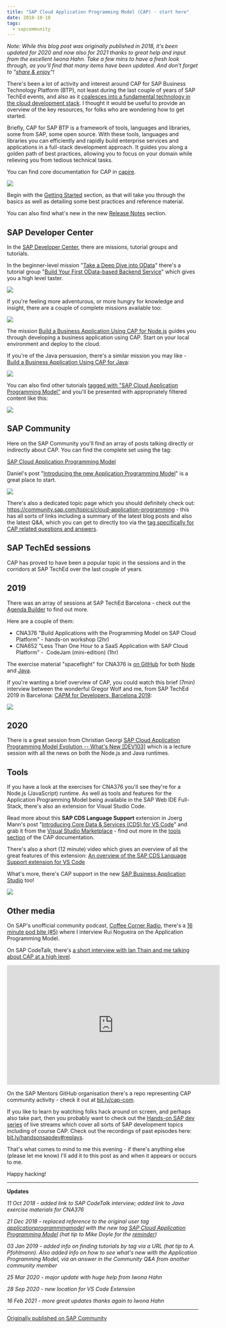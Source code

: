```yaml
---
title: "SAP Cloud Application Programming Model (CAP) - start here"
date: 2018-10-10
tags:
  - sapcommunity
---
```

*Note: While this blog post was originally published in 2018, it's been
updated for 2020 and now also for 2021 thanks to great help and
input from the excellent Iwona Hahn. Take a few mins to have a fresh
look through, as you'll find that many items have been updated. And
don't forget to "[share &
enjoy](https://hitchhikers.fandom.com/wiki/Share_and_Enjoy)"!*

There's been a lot of activity and interest around CAP for SAP Business
Technology Platform (BTP), not least during the last couple of years of
SAP TechEd events, and also as it [coalesces into a fundamental
technology in the cloud development
stack](/blog/posts/2019/11/06/cap-is-important-because-it's-not-important/).
I thought it would be useful to provide an overview of the key
resources, for folks who are wondering how to get started.

Briefly, CAP for SAP BTP is a framework of tools, languages and
libraries, some from SAP, some open source. With these tools, languages
and libraries you can efficiently and rapidly build enterprise services
and applications in a full-stack development approach. It guides you
along a golden path of best practices, allowing you to focus on your
domain while relieving you from tedious technical tasks.

You can find core documentation for CAP in
[capire](https://cap.cloud.sap/docs/).

![](/images/2018/10/Screen-Shot-2020-07-01-at-09.27.28.png)

Begin with the [Getting
Started](https://cap.cloud.sap/docs/get-started/) section, as that will
take you through the basics as well as detailing some best practices and
reference material.

You can also find what's new in the new [Release
Notes](https://cap.cloud.sap/docs/releases/) section.

## SAP Developer Center

In the [SAP Developer Center](https://developers.sap.com/index.html),
there are missions, tutorial groups and tutorials.

In the beginner-level mission "[Take a Deep Dive into
OData](https://developers.sap.com/mission.scp-3-odata.html)" there's a
tutorial group "[Build Your First OData-based Backend
Service](https://developers.sap.com/group.scp-8-odata-service.html)"
which gives you a high level taster.

[![](/images/2018/10/Screen-Shot-2018-10-10-at-16.26.31.png)](https://developers.sap.com/mission.scp-3-odata.html)

If you're feeling more adventurous, or more hungry for knowledge and
insight, there are a couple of complete missions available too:

![](/images/2018/10/Screen-Shot-2020-07-01-at-09.29.24.png)

The mission [Build a Business Application Using CAP for
Node.js](https://developers.sap.com/mission.cp-starter-extensions-cap.html)
guides you through developing a business application using CAP. Start on
your local environment and deploy to the cloud.

If you're of the Java persuasion, there's a similar mission you may
like - [Build a Business Application Using CAP for
Java](https://developers.sap.com/mission.cap-java-app.html):

![](/images/2018/10/Screen-Shot-2020-07-01-at-09.30.29.png)

You can also find other tutorials [tagged with "SAP Cloud Application
Programming Model"](https://developers.sap.com/tutorial-navigator.html?tag=software-product-function:sap-cloud-application-programming-model) and you'll be presented with appropriately filtered content like this:

![](/images/2018/10/screenshot-2021-02-16-at-07.45.29.png)

## SAP Community

Here on the SAP Community you'll find an array of posts talking
directly or indirectly about CAP. You can find the complete set using
the tag:

[SAP Cloud Application Programming
Model](https://blogs.sap.com/tags/9f13aee1-834c-4105-8e43-ee442775e5ce/)

Daniel's post "[Introducing the new Application Programming
Model](https://blogs.sap.com/2018/06/05/introducing-the-new-application-programming-model-for-sap-cloud-platform/)"
is a great place to start.

![](/images/2018/10/overview.png)

There's also a dedicated topic page which you should definitely check
out: <https://community.sap.com/topics/cloud-application-programming> -
this has all sorts of links including a summary of the latest blog posts
and also the latest Q&A, which you can get to directly too via the [tag
specifically for CAP related questions and
answers](https://answers.sap.com/tags/9f13aee1-834c-4105-8e43-ee442775e5ce).

## SAP TechEd sessions

CAP has proved to have been a popular topic in the sessions and in the
corridors at SAP TechEd over the last couple of years.

## 2019

There was an array of sessions at SAP TechEd Barcelona - check out the
[Agenda
Builder](https://sessioncatalog.sapevents.com/go/agendabuilder.sessions/?l=221&locale=en_US) to
find out more.

Here are a couple of them:

-   CNA376 "Build Applications with the Programming Model on SAP Cloud
    Platform" - hands-on workshop (2hr)
-   CNA652 "Less Than One Hour to a SaaS Application with SAP Cloud
    Platform" -  CodeJam (mini-edition) (1hr)

The exercise material "spaceflight" for CNA376 is [on
GitHub](https://github.com/SAP/cloud-sample-spaceflight-node) for
both [Node](https://github.com/SAP/cloud-sample-spaceflight-node) and
[Java](https://github.com/SAP/cloud-sample-spaceflight-java).

If you're wanting a brief overview of CAP, you could watch this brief
(7min) interview between the wonderful Gregor Wolf and me, from SAP TechEd
2019 in Barcelona: [CAPM for Developers, Barcelona
2019](https://events.sap.com/teched/en/session/48917):

![](/images/2018/10/Screenshot-2020-03-25-at-07.05.37.png)

## 2020

There is a great session from Christian Georgi [SAP Cloud Application
Programming Model Evolution -- What's New
\[DEV103\]](https://events.sapteched.com/widget/sap/sapteched2020/Catalog/session/1602555751912001uqld)
which is a lecture session with all the news on both the Node.js and
Java runtimes.

## Tools

If you have a look at the exercises for CNA376 you'll see they're for
a Node.js (JavaScript) runtime. As well as tools and features for the
Application Programming Model being available in the SAP Web IDE
Full-Stack, there's also an extension for Visual Studio Code.

Read more about this **SAP CDS Language Support** extension in
Joerg Mann's post "[Introducing Core Data & Services (CDS) for VS
Code](https://blogs.sap.com/2018/10/09/introducing-core-data-services-cds-for-vs-code/)"
and grab it from the [Visual Studio
Marketplace](https://marketplace.visualstudio.com/items?itemName=SAPSE.vscode-cds#overview) -
find out more in the [tools
section](https://cap.cloud.sap/docs/get-started/tools#add-cds-editor) of
the CAP documentation.

There's also a short (12 minute) video which gives an overview of all
the great features of this extension: [An overview of the SAP CDS
Language Support extension for VS
Code](https://www.youtube.com/watch?v=eY7BTzch8w0)

What's more, there's CAP support in the new [SAP Business Application
Studio](https://blogs.sap.com/2020/02/27/sap-business-application-studio-is-generally-available/)
too!

![](/images/2018/10/screenshot-2021-02-16-at-07.43.30.png)

## Other media

On SAP's unofficial community podcast, [Coffee Corner
Radio](https://anchor.fm/sap-community-podcast/), there's a [16 minute
pod bite
(#5)](https://anchor.fm/sap-community-podcast/episodes/Pod-bite-5---DJ-Adams---interview-with-Rui-Nogueira-e1n1mu)
where I interview Rui Nogueira on the Application Programming Model.

On SAP CodeTalk, there's [a short interview with Ian Thain and me
talking about CAP at a high level](https://www.youtube.com/watch?v=GhEpcB7x4UA).

<iframe width="560" height="315" src="https://www.youtube.com/embed/GhEpcB7x4UA?si=lXyRfiGIbiTrLx9Q" title="YouTube video player" frameborder="0" allow="accelerometer; autoplay; clipboard-write; encrypted-media; gyroscope; picture-in-picture; web-share" referrerpolicy="strict-origin-when-cross-origin" allowfullscreen></iframe>

On the SAP Mentors GitHub organisation there's a repo representing CAP
community activity - check it out at
[bit.ly/cap-com](https://bit.ly/cap-com).

If you like to learn by watching folks hack around on screen, and
perhaps also take part, then you probably want to check out the
[Hands-on SAP dev series](https://bit.ly/handsonsapdev) of live streams
which cover all sorts of SAP development topics including of course CAP.
Check out the recordings of past episodes here:
[bit.ly/handsonsapdev#replays](https://bit.ly/handsonsapdev#replays).

That's what comes to mind to me this evening - if there's anything
else (please let me know) I'll add it to this post as and when it
appears or occurs to me.

Happy hacking!

---

**Updates**

*11 Oct 2018 - added link to SAP CodeTalk interview; added link to Java
exercise materials for CNA376*

*21 Dec 2018 - replaced reference to the original user tag
[applicationprogrammingmodel](https://blogs.sap.com/tag/applicationprogrammingmodel/) with
the new tag [SAP Cloud Application Programming
Model](https://blogs.sap.com/tags/9f13aee1-834c-4105-8e43-ee442775e5ce/) (hat
tip to Mike Doyle for the
[reminder](https://blogs.sap.com/2018/10/10/application-programming-model-start-here/#comment-446336))*

*03 Jan 2019 - added info on finding tutorials by tag via a URL (hat tip
to A. Pfohlmann). Also added info on how to see what's new with the
Application Programming Model, via an answer in the Community Q&A
from another community member*

*25 Mar 2020 - major update with huge help from Iwona Hahn*

*28 Sep 2020 - new location for VS Code Extension*

*16 Feb 2021 - more great updates thanks again to Iwona Hahn*

---

[Originally published on SAP Community](https://community.sap.com/t5/technology-blogs-by-sap/sap-cloud-application-programming-model-cap-start-here/ba-p/13370128)
